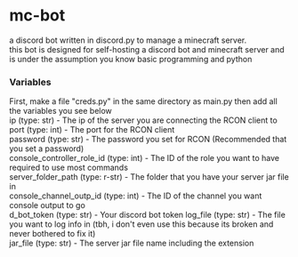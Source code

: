 # mc-bot
 a discord bot written in discord.py to manage a minecraft server. \
this bot is designed for self-hosting a discord bot and minecraft server and
 is under the assumption you know basic programming and python
### Variables
First, make a file "creds.py" in the same directory as main.py then add all the variables you see below \
ip (type: str) - The ip of the server you are connecting the RCON client to \
port (type: int) - The port for the RCON client \
password (type: str) - The password you set for RCON (Recommended that you set a password) \
console_controller_role_id (type: int) - The ID of the role you want to have required to use most commands \
server_folder_path (type: r-str) - The folder that you have your server jar file in \
console_channel_outp_id (type: int) - The ID of the channel you want console output to go \
d_bot_token (type: str) - Your discord bot token
log_file (type: str) - The file you want to log info in (tbh, i don't even use this because its broken and never bothered to fix it) \
jar_file (type: str) - The server jar file name including the extension 
